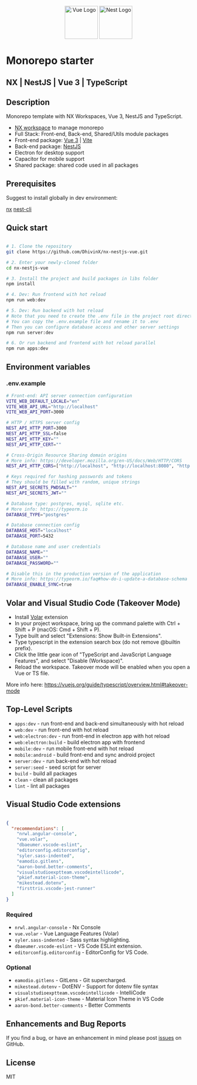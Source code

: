 <p align="center">
  <a href="https://vuejs.org/" target="blank"><img src="https://upload.wikimedia.org/wikipedia/commons/thumb/9/95/Vue.js_Logo_2.svg/2367px-Vue.js_Logo_2.svg.png" width="90" alt="Vue Logo" /></a>
  <a href="https://nestjs.com/" target="blank"><img src="https://nestjs.com/img/logo-small.svg" width="90" alt="Nest Logo" /></a>
</p>

# Monorepo starter
## NX | NestJS | Vue 3 | TypeScript 

## Description

Monorepo template with NX Workspaces, Vue 3, NestJS and TypeScript.

* [NX workspace](https://nx.dev/getting-started/intro) to manage monorepo
* Full Stack: Front-end, Back-end, Shared/Utils module packages 
* Front-end package: [Vue 3](https://vuejs.org/guide/introduction.html) | [Vite](https://vitejs.dev/guide/)
* Back-end package: [NestJS](https://docs.nestjs.com)
* Electron for desktop support
* Capacitor for mobile support
* Shared package: shared code used in all packages

## Prerequisites

Suggest to install globally in dev environment:

[nx](https://nx.dev)
[nest-cli](https://docs.nestjs.com/cli/overview)

## Quick start

```bash

# 1. Clone the repository
git clone https://github.com/DhivinX/nx-nestjs-vue.git

# 2. Enter your newly-cloned folder
cd nx-nestjs-vue

# 3. Install the project and build packages in libs folder
npm install

# 4. Dev: Run frontend with hot reload 
npm run web:dev

# 5. Dev: Run backend with hot reload 
# Note that you need to create the .env file in the project root directory beforehand
# You can copy the .env.example file and rename it to .env
# Then you can configure database access and other server settings
npm run server:dev

# 6. Or run backend and frontend with hot reload parallel
npm run apps:dev

```

## Environment variables

### .env.example

```bash
# Front-end: API server connection configuration
VITE_WEB_DEFAULT_LOCALE="en"
VITE_WEB_API_URL="http://localhost"
VITE_WEB_API_PORT=3000

# HTTP / HTTPS server config
NEST_API_HTTP_PORT=3000
NEST_API_HTTP_SSL=false
NEST_API_HTTP_KEY=""
NEST_API_HTTP_CERT=""

# Cross-Origin Resource Sharing domain origins 
# More info: https://developer.mozilla.org/en-US/docs/Web/HTTP/CORS
NEST_API_HTTP_CORS=["http://localhost", "http://localhost:8080", "http://localhost:8090", "app://localhost", "capacitor://localhost"]

# Keys required for hashing passwords and tokens
# They should be filled with random, unique strings
NEST_API_SECRETS_PWDSALT=""
NEST_API_SECRETS_JWT=""

# Database type: postgres, mysql, sqlite etc.
# More info: https://typeorm.io
DATABASE_TYPE="postgres"

# Database connection config
DATABASE_HOST="localhost"
DATABASE_PORT=5432

# Database name and user credentials
DATABASE_NAME=""
DATABASE_USER=""
DATABASE_PASSWORD=""

# Disable this in the production version of the application
# More info: https://typeorm.io/faq#how-do-i-update-a-database-schema
DATABASE_ENABLE_SYNC=true
```

## Volar and Visual Studio Code (Takeover Mode)

* Install [Volar](https://marketplace.visualstudio.com/items?itemName=vue.volar) extension
* In your project workspace, bring up the command palette with Ctrl + Shift + P (macOS: Cmd + Shift + P).
* Type built and select "Extensions: Show Built-in Extensions".
* Type typescript in the extension search box (do not remove @builtin prefix).
* Click the little gear icon of "TypeScript and JavaScript Language Features", and select "Disable (Workspace)".
* Reload the workspace. Takeover mode will be enabled when you open a Vue or TS file.

More info here: https://vuejs.org/guide/typescript/overview.html#takeover-mode

## Top-Level Scripts
 
* `apps:dev` - run front-end and back-end simultaneously with hot reload
* `web:dev` - run front-end with hot reload
* `web:electron:dev` - run front-end in electron app with hot reload
* `web:electron:build` - build electron app with frontend
* `mobile:dev` - run mobile front-end with hot reload
* `mobile:android` - build front-end and sync android project
* `server:dev` - run back-end with hot reload
* `server:seed` - seed script for server
* `build` - build all packages
* `clean` - clean all packages
* `lint` - lint all packages

## Visual Studio Code extensions

```json

{
  "recommendations": [
    "nrwl.angular-console",
    "vue.volar",
    "dbaeumer.vscode-eslint",
    "editorconfig.editorconfig",
    "syler.sass-indented",
    "eamodio.gitlens",
    "aaron-bond.better-comments",
    "visualstudioexptteam.vscodeintellicode",
    "pkief.material-icon-theme",
    "mikestead.dotenv",
    "firsttris.vscode-jest-runner"
  ]
}

```

### Required

* `nrwl.angular-console` - Nx Console
* `vue.volar` - Vue Language Features (Volar)
* `syler.sass-indented` - Sass syntax highlighting.
* `dbaeumer.vscode-eslint` - VS Code ESLint extension.
* `editorconfig.editorconfig` - EditorConfig for VS Code.

### Optional

* `eamodio.gitlens` - GitLens - Git supercharged.
* `mikestead.dotenv` - DotENV - Support for dotenv file syntax
* `visualstudioexptteam.vscodeintellicode` - IntelliCode
* `pkief.material-icon-theme` - Material Icon Theme in VS Code
* `aaron-bond.better-comments` - Better Comments

## Enhancements and Bug Reports

If you find a bug, or have an enhancement in mind please post [issues](https://github.com/DhivinX/nx-nestjs-vue/issues) on GitHub.

## License

MIT
